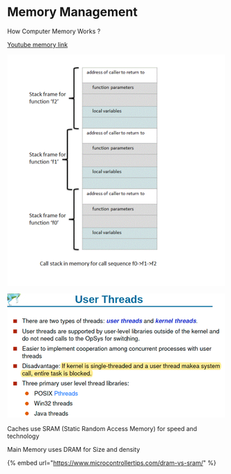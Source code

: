 # Memory Management

How Computer Memory Works ?

[Youtube memory link](https://www.youtube.com/watch?v=p3q5zWCw8J4)  

![Typical Memory Hierarchy](../.gitbook/assets/image%20%28155%29.png)

![](../.gitbook/assets/image%20%2845%29.png)



Caches use SRAM \(Static Random Access Memory\) for speed and technology 

Main Memory uses DRAM for Size and density 

{% embed url="https://www.microcontrollertips.com/dram-vs-sram/" %}



